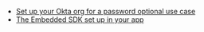 * [Set up your Okta org for a password optional use case](/docs/guides/oie-embedded-common-org-setup/android/main/#set-up-your-okta-org-for-a-password-optional-use-case)
* [The Embedded SDK set up in your app](/docs/guides/oie-embedded-common-download-setup-app/nodejs/main/)
</br>

